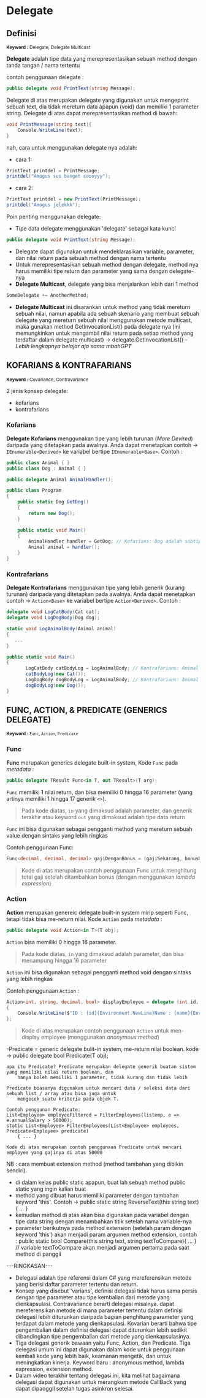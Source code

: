 # Delegate
## Definisi
<sup> **Keyword :** Delegate, Delegate Multicast</sup>

**Delegate** adalah tipe data yang merepresentasikan sebuah method dengan tanda tangan / nama tertentu

contoh penggunaan delegate :
```csharp
public delegate void PrintText(string Message);
```

Delegate di atas merupakan delegate yang digunakan untuk mengeprint sebuah text, dia tidak mereturn data apapun (void) dan memiliki 1 parameter string. Delegate di atas dapat merepresentasikan method di bawah:
```csharp
void PrintMessage(string text){
	Console.WriteLine(text);
}
```
nah, cara untuk menggunakan delegate nya adalah:

- cara 1:
```csharp
PrintText printdel = PrintMessage;
printdel("Amogus sus banget coooyyy");
```
- cara 2:
```csharp
PrintText printdel = new PrintText(PrintMessage);
printdel("Amogus jelekkk");
```

Poin penting menggunakan delegate:
- Tipe data delegate menggunakan 'delegate' sebagai kata kunci
```csharp
public delegate void PrintText(string Message);
```
- Delegate dapat digunakan untuk mendeklarasikan variable, parameter, dan nilai return pada sebuah method dengan nama
	tertentu
- Untuk merepresentasikan sebuah method dengan delegate, method nya harus memiliki tipe return dan parameter yang sama
	dengan delegate-nya
- **Delegate Multicast**, delegate yang bisa menjalankan lebih dari 1 method
```csharp
SomeDelegate += AnotherMethod;
```
- **Delegate Multicast** ini disarankan untuk method yang tidak mereturn sebuah nilai, namun apabila ada sebuah skenario
	yang membuat sebuah delegate yang mereturn sebuah nilai menggunakan metode multicast, maka gunakan method
	GetInvocationList() pada delegate nya (ini memungkinkan untuk mengambil nilai return pada setiap method yang
	terdaftar dalam delegate multicast) -> delegate.GetInvocationList() - _Lebih lengkapnya belajar aja sama mbahGPT_

## KOFARIANS & KONTRAFARIANS
<sup> **Keyword :** Covariance, Contravariance</sup>

2 jenis konsep delegate:
- kofarians
- kontrafarians

### Kofarians 
**Delegate Kofarians** menggunakan tipe yang lebih turunan (_More Devired_) daripada yang ditetapkan pada awalnya. Anda dapat menetapkan contoh -> `IEnumerable<Derived>` ke variabel bertipe `IEnumerable<Base>`. Contoh : 
```csharp
public class Animal { }
public class Dog : Animal { }

public delegate Animal AnimalHandler();

public class Program
{
    public static Dog GetDog()
    {
        return new Dog();
    }

    public static void Main()
    {
        AnimalHandler handler = GetDog; // Kofarians: Dog adalah subtipe dari Animal
        Animal animal = handler();
    }
}
```

### Kontrafarians 
**Delegate Kontrafarians** menggunakan tipe yang lebih generik (kurang turunan) daripada yang ditetapkan pada awalnya. Anda dapat menetapkan contoh -> `Action<Base>` ke variabel bertipe `Action<Derived>`. Contoh :
```csharp
delegate void LogCatBody(Cat cat);
delegate void LogDogBody(Dog dog);

static void LogAnimalBody(Animal animal)
{
   ...
}

public static void Main()
{
       LogCatBody catBodyLog = LogAnimalBody; // Kontrafarians: Animal adalah supertipe dari Cat
       catBodyLog(new Cat());
       LogDogBody dogBodyLog = LogAnimalBody; // Kontrafarians: Animal adalah supertipe dari Dog
       dogBodyLog(new Dog());
}
```

## FUNC, ACTION, & PREDICATE (GENERICS DELEGATE)
<sup> **Keyword :** `Func`, `Action`, `Predicate` </sup>

### Func
**Func** merupakan generics delegate built-in system, Kode `Func` pada _metadata_ : 
```csharp
public delegate TResult Func<in T, out TResult>(T arg);
```
`Func` memiliki 1 nilai return, dan bisa memiliki 0 hingga 16 parameter (yang artinya memiliki 1 hingga 17 generik `<>`). 
> Pada kode diatas, `in` yang dimaksud adalah parameter, dan generik terakhir atau keyword `out` yang dimaksud adalah tipe data return

`Func` ini bisa digunakan sebagai pengganti method yang mereturn sebuah value dengan sintaks yang lebih ringkas
	
Contoh penggunaan Func:
```csharp
Func<decimal, decimal, decimal> gajiDenganBonus = (gajiSekarang, bonusDalamPersen) => gajiSekarang + (gajiSekarang * (bonusDalamPersen / 100));
```
> Kode di atas merupakan contoh penggunaan Func untuk menghitung total gaji setelah ditambahkan bonus (dengan menggunakan _lambda expression_)

### Action 
**Action** merupakan genereic delegate built-in system mirip seperti Func, tetapi tidak bisa me-return nilai. Kode `Action` pada _metadata_ :
```csharp
public delegate void Action<in T>(T obj);
```
`Action` bisa memiliki 0 hingga 16 parameter. 
> Pada kode diatas, `in` yang dimaksud adalah parameter, dan bisa menampung hingga 16 parameter
	
`Action` ini bisa digunakan sebagai pengganti method void dengan sintaks yang lebih ringkas

Contoh penggunaan `Action` :
```csharp
Action<int, string, decimal, bool> displayEmployee = delegate (int id, string name, decimal salary, bool isManager)
{
	Console.WriteLine($"ID : {id}{Environment.NewLine}Name : {name}{Environment.NewLine} Salary : {salary}{Environment.NewLine}Position : {(isManager ? "Manager" : "Not Manager")}");
};
```
> Kode di atas merupakan contoh penggunaan `Action` untuk men-display employee (menggunakan _anonymous method_)

-Predicate = generic delegate bulit-in system, me-return nilai boolean. kode -> public delegate bool Predicate<in T>(T obj);
	
	apa itu Predicate? Predicate merupakan delegate generik buatan sistem yang memiliki nilai return boolean, dan
		hanya boleh memiliki 1 parameter, tidak kurang dan tidak lebih
	
	Predicate biasanya digunakan untuk mencari data / seleksi data dari sebuah list / array atau bisa juga untuk 
		mengecek suatu kriteria pada objek T.

	Contoh penggunan Predicate:
	List<Employee> employeeFiltered = FilterEmployees(listemp, e => e.annualSalary > 50000);
	static List<Employee> FilterEmployees(List<Employee> employees, Predicate<Employee> predicate)
        { ... }

	Kode di atas merupakan contoh penggunaan Predicate untuk mencari employee yang gajinya di atas 50000

NB : cara membuat extension method (method tambahan yang dibikin sendiri).
- di dalam kelas public static apapun, buat lah sebuah method public static yang ingin kalian buat
- method yang dibuat harus memiliki parameter dengan tambahan keyword 'this'. Contoh -> 
	public static string ReverseText(this string text){ ... }
- kemudian method di atas akan bisa digunakan pada variabel dengan tipe data string dengan menambahkan titik setelah nama
	variable-nya
- parameter berikutnya pada method extension (setelah param dengan keyword 'this') akan menjadi param argumen method 
	extension, contoh : public static bool Compare(this string text, string textToCompare){ ... } // variable textToCompare akan
	menjadi argumen pertama pada saat method di panggil


---RINGKASAN---
- Delegasi adalah tipe referensi dalam C# yang mereferensikan metode yang berisi daftar parameter tertentu dan return.
- Konsep yang disebut 'varians', definisi delegasi tidak harus sama persis dengan tipe parameter atau tipe kembalian dari 
	metode yang dienkapsulasi. Contravariance berarti delegasi misalnya. dapat mereferensikan metode di mana 
	parameter tertentu dalam definisi delegasi lebih diturunkan daripada bagian penghitung parameter yang terdapat 
	dalam metode yang dienkapsulasi. Kovarian berarti bahwa tipe pengembalian dalam definisi delegasi dapat 
	diturunkan lebih sedikit dibandingkan tipe pengembalian dari metode yang dienkapsulasinya.
- Tiga delegasi generik bawaan yaitu Func, Action, dan Predicate. Tiga delegasi umum ini dapat digunakan dalam 
	kode untuk penggunaan kembali kode yang lebih baik, keamanan mengetik, dan untuk meningkatkan kinerja.
	Keyword baru : anonymous method, lambda expression, extension method.
- Dalam video terakhir tentang delegasi ini, kita melihat bagaimana delegasi dapat digunakan untuk merangkum metode 
	CallBack yang dapat dipanggil setelah tugas asinkron selesai.
